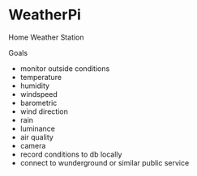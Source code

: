 # WeatherPi
Home Weather Station

Goals
- monitor outside conditions
 - temperature
 - humidity
 - windspeed
 - barometric
 - wind direction
 - rain
 - luminance
 - air quality
 - camera
- record conditions to db locally 
- connect to wunderground or similar public service 
